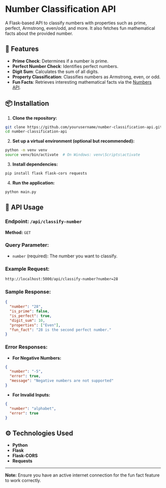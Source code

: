 # Number Classification API

A Flask-based API to classify numbers with properties such as prime, perfect, Armstrong, even/odd, and more. It also fetches fun mathematical facts about the provided number.

## 🚀 Features
- **Prime Check**: Determines if a number is prime.
- **Perfect Number Check**: Identifies perfect numbers.
- **Digit Sum**: Calculates the sum of all digits.
- **Property Classification**: Classifies numbers as Armstrong, even, or odd.
- **Fun Facts**: Retrieves interesting mathematical facts via the [Numbers API](http://numbersapi.com/).

## 📦 Installation

1. **Clone the repository:**
```bash
git clone https://github.com/yourusername/number-classification-api.git
cd number-classification-api
```

2. **Set up a virtual environment (optional but recommended):**
```bash
python -m venv venv
source venv/bin/activate  # On Windows: venv\Scripts\activate
```

3. **Install dependencies:**
```bash
pip install flask flask-cors requests
```

4. **Run the application:**
```bash
python main.py
```

## 🧪 API Usage

### **Endpoint:** `/api/classify-number`
**Method:** `GET`

### **Query Parameter:**
- `number` (required): The number you want to classify.

### **Example Request:**
```bash
http://localhost:5000/api/classify-number?number=28
```

### **Sample Response:**
```json
{
  "number": "28",
  "is_prime": false,
  "is_perfect": true,
  "digit_sum": 10,
  "properties": ["Even"],
  "fun_fact": "28 is the second perfect number."
}
```

### **Error Responses:**
- **For Negative Numbers:**
```json
{
  "number": "-5",
  "error": true,
  "message": "Negative numbers are not supported"
}
```
- **For Invalid Inputs:**
```json
{
  "number": "alphabet",
  "error": true
}
```

## ⚙️ Technologies Used
- **Python**
- **Flask**
- **Flask-CORS**
- **Requests**

---

**Note:** Ensure you have an active internet connection for the fun fact feature to work correctly.

